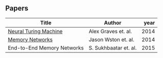 ## Papers

| Title                                                        | Author                              | year |
| ------------------------------------------------------------ | ----------------------------------- | ---: |
|[Neural Turing Machine](https://arxiv.org/abs/1410.5401)                                         | Alex Graves et. al.                         | 2014 |
|[Memory Networks](https://arxiv.org/abs/1410.3916)                                               | Jason Wston   et. al.                       | 2014 |
|End-to-End Memory Networks                                      | S. Sukhbaatar   et. al.                       | 2015 |
